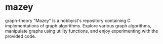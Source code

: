 # mazey
graph-theory
"Mazey" is a hobbyist's repository containing C implementations of graph algorithms. Explore various graph algorithms, manipulate graphs using utility functions, and enjoy experimenting with the provided code.
